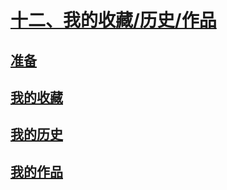 # [十二、我的收藏/历史/作品](https://lxst9l.coding-pages.com/#/12-%E6%88%91%E7%9A%84%E6%94%B6%E8%97%8F-%E5%8E%86%E5%8F%B2-%E4%BD%9C%E5%93%81?id=%e5%8d%81%e4%ba%8c%e3%80%81%e6%88%91%e7%9a%84%e6%94%b6%e8%97%8f%e5%8e%86%e5%8f%b2%e4%bd%9c%e5%93%81)





## [准备](https://lxst9l.coding-pages.com/#/12-%E6%88%91%E7%9A%84%E6%94%B6%E8%97%8F-%E5%8E%86%E5%8F%B2-%E4%BD%9C%E5%93%81?id=%e5%87%86%e5%a4%87)

## [我的收藏](https://lxst9l.coding-pages.com/#/12-%E6%88%91%E7%9A%84%E6%94%B6%E8%97%8F-%E5%8E%86%E5%8F%B2-%E4%BD%9C%E5%93%81?id=%e6%88%91%e7%9a%84%e6%94%b6%e8%97%8f)

## [我的历史](https://lxst9l.coding-pages.com/#/12-%E6%88%91%E7%9A%84%E6%94%B6%E8%97%8F-%E5%8E%86%E5%8F%B2-%E4%BD%9C%E5%93%81?id=%e6%88%91%e7%9a%84%e5%8e%86%e5%8f%b2)

## [我的作品](https://lxst9l.coding-pages.com/#/12-%E6%88%91%E7%9A%84%E6%94%B6%E8%97%8F-%E5%8E%86%E5%8F%B2-%E4%BD%9C%E5%93%81?id=%e6%88%91%e7%9a%84%e4%bd%9c%e5%93%81)